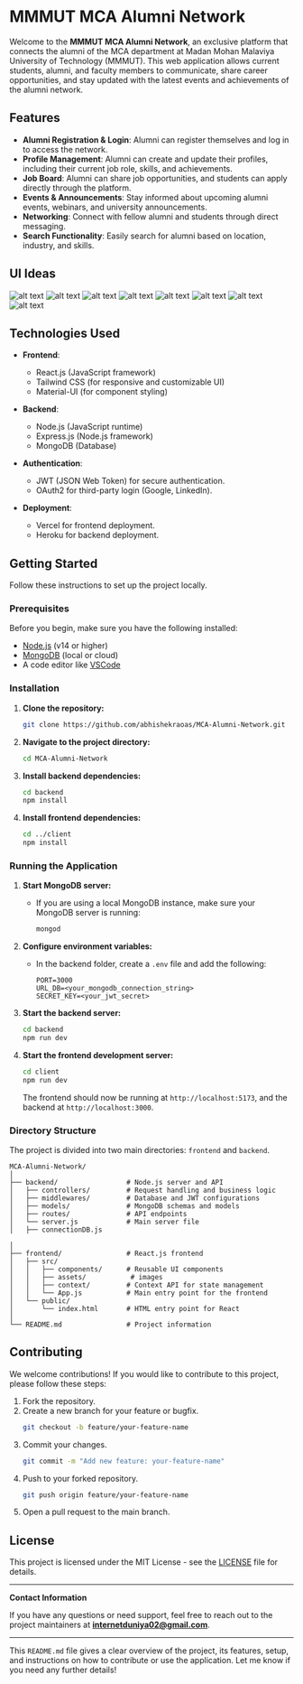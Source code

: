 # MMMUT MCA Alumni Network

Welcome to the **MMMUT MCA Alumni Network**, an exclusive platform that connects the alumni of the MCA department at Madan Mohan Malaviya University of Technology (MMMUT). This web application allows current students, alumni, and faculty members to communicate, share career opportunities, and stay updated with the latest events and achievements of the alumni network.

## Features

- **Alumni Registration & Login**: Alumni can register themselves and log in to access the network.
- **Profile Management**: Alumni can create and update their profiles, including their current job role, skills, and achievements.
- **Job Board**: Alumni can share job opportunities, and students can apply directly through the platform.
- **Events & Announcements**: Stay informed about upcoming alumni events, webinars, and university announcements.
- **Networking**: Connect with fellow alumni and students through direct messaging.
- **Search Functionality**: Easily search for alumni based on location, industry, and skills.

## UI Ideas
![alt text]({E7BA2580-8745-4598-B5B6-A64232E4BA11}.png)
![alt text]({827B82B7-0149-4A1D-BB86-8FA9172F1513}.png)
![alt text]({BFF6A733-42F1-4A4C-96B3-D5AD83FBC1E7}.png)
![alt text]({D7706ED1-5B65-46E7-AF96-5EEECDDD1994}.png)
![alt text]({9FE2AD2C-4897-41CF-BD0A-E9C4B1575C31}.png)
![alt text]({E25BF180-0895-4F74-8221-CFD205BBD096}.png)
![alt text]({13F3773B-A592-417D-B017-2EF2CBA4ABB9}.png)
![alt text]({39DFA7E4-F840-4A2B-BD8E-F409E1E2D7B1}.png)

## Technologies Used

- **Frontend**: 
  - React.js (JavaScript framework)
  - Tailwind CSS (for responsive and customizable UI)
  - Material-UI (for component styling)
  
- **Backend**:
  - Node.js (JavaScript runtime)
  - Express.js (Node.js framework)
  - MongoDB (Database)

- **Authentication**: 
  - JWT (JSON Web Token) for secure authentication.
  - OAuth2 for third-party login (Google, LinkedIn).

- **Deployment**: 
  - Vercel for frontend deployment.
  - Heroku for backend deployment.

## Getting Started

Follow these instructions to set up the project locally.

### Prerequisites

Before you begin, make sure you have the following installed:

- [Node.js](https://nodejs.org/en/download/) (v14 or higher)
- [MongoDB](https://www.mongodb.com/try/download/community) (local or cloud)
- A code editor like [VSCode](https://code.visualstudio.com/)

### Installation

1. **Clone the repository:**
   ```bash
   git clone https://github.com/abhishekraoas/MCA-Alumni-Network.git
   ```

2. **Navigate to the project directory:**
   ```bash
   cd MCA-Alumni-Network
   ```

3. **Install backend dependencies:**
   ```bash
   cd backend
   npm install
   ```

4. **Install frontend dependencies:**
   ```bash
   cd ../client
   npm install
   ```

### Running the Application

1. **Start MongoDB server:**
   - If you are using a local MongoDB instance, make sure your MongoDB server is running:
     ```bash
     mongod
     ```

2. **Configure environment variables:**
   - In the backend folder, create a `.env` file and add the following:
     ```
     PORT=3000
     URL_DB=<your_mongodb_connection_string>
     SECRET_KEY=<your_jwt_secret>
     ```

3. **Start the backend server:**
   ```bash
   cd backend
   npm run dev
   ```

4. **Start the frontend development server:**
   ```bash
   cd client
   npm run dev
   ```

   The frontend should now be running at `http://localhost:5173`, and the backend at `http://localhost:3000`.

### Directory Structure

The project is divided into two main directories: `frontend` and `backend`.

```
MCA-Alumni-Network/
│
├── backend/                 # Node.js server and API
│   ├── controllers/         # Request handling and business logic
│   ├── middlewares/         # Database and JWT configurations
│   ├── models/              # MongoDB schemas and models
│   ├── routes/              # API endpoints
│   └── server.js            # Main server file
│   ├── connectionDB.js      

│
├── frontend/                # React.js frontend
│   ├── src/
│   │   ├── components/      # Reusable UI components
│   │   ├── assets/           # images
│   │   ├── context/         # Context API for state management
│   │   └── App.js           # Main entry point for the frontend
│   └── public/
│       └── index.html       # HTML entry point for React
│
└── README.md                # Project information
```

## Contributing

We welcome contributions! If you would like to contribute to this project, please follow these steps:

1. Fork the repository.
2. Create a new branch for your feature or bugfix.
   ```bash
   git checkout -b feature/your-feature-name
   ```
3. Commit your changes.
   ```bash
   git commit -m "Add new feature: your-feature-name"
   ```
4. Push to your forked repository.
   ```bash
   git push origin feature/your-feature-name
   ```
5. Open a pull request to the main branch.

## License

This project is licensed under the MIT License - see the [LICENSE](LICENSE) file for details.

---

**Contact Information**

If you have any questions or need support, feel free to reach out to the project maintainers at **internetduniya02@gmail.com**.

--- 

This `README.md` file gives a clear overview of the project, its features, setup, and instructions on how to contribute or use the application. Let me know if you need any further details!